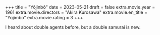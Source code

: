 +++
title = "Yôjinbô"
date = 2023-05-21
draft = false
extra.movie.year = 1961
extra.movie.directors = "Akira Kurosawa"
extra.movie.en_title = "Yojimbo"
extra.movie.rating = 3
+++

I heard about double agents before, but a double samurai is new.<!-- more -->
